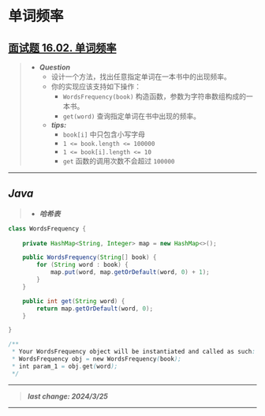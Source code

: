 # 单词频率

## [面试题 16.02. 单词频率](https://leetcode.cn/problems/words-frequency-lcci/)

> - ***Question***
>   - 设计一个方法，找出任意指定单词在一本书中的出现频率。
>   - 你的实现应该支持如下操作：
>     - `WordsFrequency(book)` 构造函数，参数为字符串数组构成的一本书。
>     - `get(word)` 查询指定单词在书中出现的频率。
>   - ***tips:***
>     - `book[i]` 中只包含小写字母
>     - `1 <= book.length <= 100000`
>     - `1 <= book[i].length <= 10`
>     - `get` 函数的调用次数不会超过 `100000`

---

## *Java*

> - ***哈希表***

```java
class WordsFrequency {
    
    private HashMap<String, Integer> map = new HashMap<>();

    public WordsFrequency(String[] book) {
        for (String word : book) {
            map.put(word, map.getOrDefault(word, 0) + 1);
        }
    }

    public int get(String word) {
        return map.getOrDefault(word, 0);
    }

}

/**
 * Your WordsFrequency object will be instantiated and called as such:
 * WordsFrequency obj = new WordsFrequency(book);
 * int param_1 = obj.get(word);
 */
```

---

> ***last change: 2024/3/25***

---
